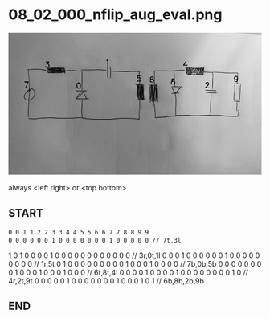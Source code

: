 
# 08_02_000_nflip_aug_eval.png
![img](08_02_000_nflip_aug_eval_idxs.png)

always \<left right> or \<top bottom>

## START

	0 0 1 1 2 2 3 3 4 4 5 5 6 6 7 7 8 8 9 9
	0 0 0 0 0 0 1 0 0 0 0 0 0 0 1 0 0 0 0 0 // 7t,3l
1 0 1 0 0 0 0 1 0 0 0 0 0 0 0 0 0 0 0 0 // 3r,0t,1l
0 0 0 1 0 0 0 0 0 0 1 0 0 0 0 0 0 0 0 0 // 1r,5t
0 1 0 0 0 0 0 0 0 0 0 1 0 0 0 1 0 0 0 0 // 7b,0b,5b
0 0 0 0 0 0 0 0 1 0 0 0 1 0 0 0 1 0 0 0 // 6t,8t,4l
0 0 0 0 1 0 0 0 0 1 0 0 0 0 0 0 0 0 1 0 // 4r,2t,9t
0 0 0 0 0 1 0 0 0 0 0 0 0 1 0 0 0 1 0 1 // 6b,8b,2b,9b

## END

            